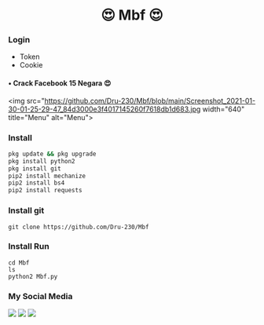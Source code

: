 <h1 align="center">
 😍 Mbf 😍

### Login
- Token
- Cookie
#### • Crack Facebook 15 Negara 😍
<img src="https://github.com/Dru-230/Mbf/blob/main/Screenshot_2021-01-30-01-25-29-47_84d3000e3f4017145260f7618db1d683.jpg width="640" title="Menu" alt="Menu"> 
 
### Install

```` bash
pkg update && pkg upgrade
pkg install python2 
pkg install git 
pip2 install mechanize
pip2 install bs4
pip2 install requests
````
### Install git
````
git clone https://github.com/Dru-230/Mbf
````
### Install Run
````
cd Mbf
ls
python2 Mbf.py
````
###  My Social Media
[![](https://img.shields.io/badge/Github-black?logo=Github&logoColor=black&labelColor=white)](https://github.com/github.com/Dru-230)
[![](https://img.shields.io/badge/Facebook-blue?logo=Facebook&logoColor=blue&labelColor=white)](https://www.facebook.com/Badru.utama23)
[![](https://img.shields.io/badge/Whatsapp-CHAT-red?logo=Whatsapp&logoColor=Brightgreen&labelColor=white)](https://wa.me/628811403654?text=Asalamualaikum+bang)
